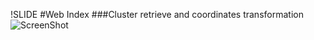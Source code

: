 !SLIDE
#Web Index
###Cluster retrieve and coordinates transformation
![ScreenShot](https://raw.github.com/cvdlab-bio/webindex/maglia_dev_branch/slide%20Francesco%20Maglia/general.png)
